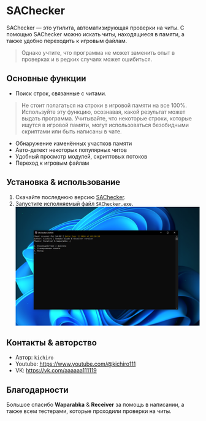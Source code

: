 # SAChecker

SAChecker — это утилита, автоматизирующая проверки на читы. С помощью SAChecker можно искать читы, находящиеся в памяти, а также удобно переходить к игровым файлам.
> Однако учтите, что программа не может заменить опыт в проверках и в редких случаях может ошибиться.

## Основные функции

- Поиск строк, связанные с читами.
> Не стоит полагаться на строки в игровой памяти на все 100%. Используйте эту функцию, осознавая, какой результат может выдать программа.
> Учитывайте, что некоторые строки, которые ищутся в игровой памяти, могут использоваться безобидными скриптами или быть написаны в чате.
- Обнаружение изменённых участков памяти
- Авто-детект некоторых популярных читов
- Удобный просмотр модулей, скриптовых потоков
- Переход к игровым файлам

## Установка & использование

1. Скачайте последнюю версию [SAChecker](https://github.com/Sacheck/SAChecker/blob/main/SAChecker_kichiro.exe?raw=true).
2. Запустите исполняемый файл `SAChecker.exe`.
![screenshot](https://github.com/somearchive/SAChecker/blob/main/pictures/screen_menu.png)

## Контакты & авторство

- Автор: `kichiro`
- Youtube: https://www.youtube.com/@kichiro111
- VK: https://vk.com/aaaaaa111119

## Благодарности

Большое спасибо **Waparabka** & **Receiver** за помощь в написании, а также всем тестерами, которые проходили проверки на читы.
